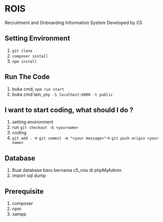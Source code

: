 # ROIS
Recruitment and Onboarding Information System
Developed by C5

## Setting Environment
1. `git clone` 
2. `composer install`
3. `npm install`

## Run The Code
1. buka cmd, `npm run start`
2. buka cmd lain, `php -S localhost:8000 -t public`

## I want to start coding, what should I do ?
1. setting environment
2. run `git checkout -b <yourname>`
3. coding 
4. `git add .` -> `git commit -m "<your message>"`-> `git push origin <your name>`

## Database
1. Buat database baru bernama c5_rois di phpMyAdmin
2. import sql dump

## Prerequisite
1. composer
2. npm
3. xampp

